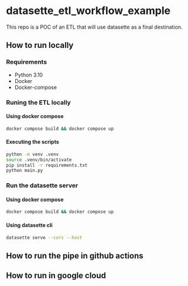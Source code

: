 # datasette_etl_workflow_example
This repo is a POC of an ETL that will use datasette as a final destination.

## How to run locally

### Requirements

- Python 3.10
- Docker
- Docker-compose

### Runing the ETL locally

#### Using docker compose

```bash
docker compose build && docker compose up
```

#### Executing the scripts

```bash
python -m venv .venv
source .venv/bin/activate
pip install -r requirements.txt
python main.py
```

### Run the datasette server

#### Using docker compose

```bash
docker compose build && docker compose up
```

#### Using datasette cli

```bash
datasette serve --cors --host 
```


## How to run the pipe in github actions


## How to run in google cloud 